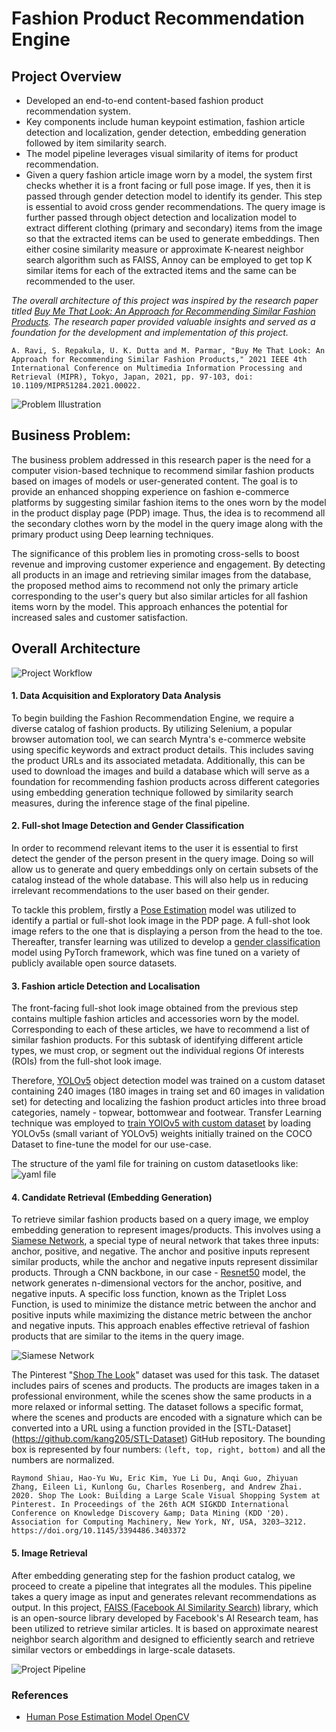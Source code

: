 # Fashion Product Recommendation Engine 

## Project Overview
- Developed an end-to-end content-based fashion product recommendation system.
- Key components include human keypoint estimation, fashion article detection and localization, gender detection,
embedding generation followed by item similarity search.
- The model pipeline leverages visual similarity of items for product recommendation.
- Given a query fashion article image worn by a model, the system first checks whether it is a front facing or full pose image. If yes, then it is passed through gender detection model to identify its gender. This step is essential to avoid cross gender recommendations. The query image is further passed through object detection and localization model to extract different clothing (primary and secondary) items from the image so that the extracted items can be used to generate embeddings. Then either cosine similarity measure or approximate K-nearest neighbor search algorithm such as FAISS, Annoy can be employed to get top K similar items for each of the extracted items and the same can be recommended to the user. 


_The overall architecture of this project was inspired by the research paper titled [Buy Me That Look: An Approach for Recommending Similar Fashion Products](https://ieeexplore.ieee.org/abstract/document/9565561). The research paper provided valuable insights and served as a foundation for the development and implementation of this project._

```
A. Ravi, S. Repakula, U. K. Dutta and M. Parmar, "Buy Me That Look: An Approach for Recommending Similar Fashion Products," 2021 IEEE 4th International Conference on Multimedia Information Processing and Retrieval (MIPR), Tokyo, Japan, 2021, pp. 97-103, doi: 10.1109/MIPR51284.2021.00022.
```


![Problem Illustration](https://github.com/gautamgc17/Fashion-Products-Recommendation-Engine/blob/e07ead007a9fe79645e315c15133f6f1de1ed2a1/assets/idea.PNG)

## Business Problem:
The business problem addressed in this research paper is the need for a computer vision-based technique to recommend similar fashion products based on images of models or user-generated content. The goal is to provide an enhanced shopping experience on fashion e-commerce platforms by suggesting similar fashion items to the ones worn by the model in the product display page (PDP) image. Thus, the idea is to recommend all the secondary clothes worn by the model in the query image along with the primary product using Deep learning techniques. 

The significance of this problem lies in promoting cross-sells to boost revenue and improving customer experience and engagement. By detecting all products in an image and retrieving similar images from the database, the proposed method aims to recommend not only the primary article corresponding to the user's query but also similar articles for all fashion items worn by the model. This approach enhances the potential for increased sales and customer satisfaction.


## Overall Architecture

![Project Workflow](https://github.com/gautamgc17/Fashion-Products-Recommendation-Engine/blob/e07ead007a9fe79645e315c15133f6f1de1ed2a1/assets/architecture.png)
#### 1. Data Acquisition and Exploratory Data Analysis
To begin building the Fashion Recommendation Engine, we require a diverse catalog of fashion products. By utilizing Selenium, a popular browser automation tool, we can search Myntra's e-commerce website using specific keywords and extract product details. This includes saving the product URLs and its associated metadata. Additionally, this can be used to download the images and build a database which will serve as a foundation for recommending fashion products across different categories using embedding generation technique followed by similarity search measures, during the inference stage of the final pipeline.

#### 2. Full-shot Image Detection and Gender Classification
In order to recommend relevant items to the user it is essential to first detect the gender of the person present in the query image. Doing so will allow us to generate and query embeddings only on certain subsets of the catalog instead of the whole database. This will also help us in reducing irrelevant recommendations to the user based on their gender.

To tackle this problem, firstly a [Pose Estimation](https://github.com/quanhua92/human-pose-estimation-opencv) model was utilized to identify a partial or full-shot look image in the PDP page. A full-shot look image refers to the one that is displaying a person from the head to the toe. Thereafter, transfer learning was utilized to develop a [gender classification](https://github.com/e0xextazy/gender-est) model using PyTorch framework, which was fine tuned on a variety of publicly available open source datasets.

#### 3. Fashion article Detection and Localisation
The front-facing full-shot look image obtained from the previous step contains multiple fashion articles and accessories worn by the model. Corresponding to each of these articles, we have to recommend a list of similar fashion products. For this subtask of identifying different article types, we must crop, or segment out the individual regions Of interests (ROIs) from the full-shot look image. 

Therefore, [YOLOv5](https://github.com/ultralytics/yolov5) object detection model was trained on a custom dataset containing 240 images (180 images in traing set and 60 images in validation set) for detecting and localizing the fashion product articles into three broad categories, namely - topwear, bottomwear and footwear. Transfer Learning technique was employed to [train YOlOv5 with custom dataset](https://docs.ultralytics.com/yolov5/tutorials/train_custom_data/) by loading YOLOv5s (small variant of YOLOv5) weights initially trained on the COCO Dataset to fine-tune the model for our use-case. 

The structure of the yaml file for training on custom datasetlooks like:
![yaml file](https://github.com/gautamgc17/Fashion-Products-Recommendation-Engine/blob/e07ead007a9fe79645e315c15133f6f1de1ed2a1/assets/format.PNG)


#### 4. Candidate Retrieval (Embedding Generation)
To retrieve similar fashion products based on a query image, we employ embedding generation to represent images/products. This involves using a [Siamese Network](https://keras.io/examples/vision/siamese_network/), a special type of neural network that takes three inputs: anchor, positive, and negative. The anchor and positive inputs represent similar products, while the anchor and negative inputs represent dissimilar products. Through a CNN backbone, in our case - [Resnet50](https://keras.io/api/applications/resnet/) model, the network generates n-dimensional vectors for the anchor, positive, and negative inputs. A specific loss function, known as the Triplet Loss Function, is used to minimize the distance metric between the anchor and positive inputs while maximizing the distance metric between the anchor and negative inputs. This approach enables effective retrieval of fashion products that are similar to the items in the query image.

![Siamese Network](https://github.com/gautamgc17/Fashion-Products-Recommendation-Engine/blob/e07ead007a9fe79645e315c15133f6f1de1ed2a1/assets/siamese_nets.png)

The Pinterest "[Shop The Look](https://dl.acm.org/doi/abs/10.1145/3394486.3403372)" dataset was used for this task. The dataset includes pairs of scenes and products. The products are images taken in a professional environment, while the scenes show the same products in a more relaxed or informal setting. The dataset follows a specific format, where the scenes and products are encoded with a signature which can be converted into a URL using a function provided in the [STL-Dataset] (https://github.com/kang205/STL-Dataset) GitHub repository. The bounding box is represented by four numbers: ```(left, top, right, bottom)``` and all the numbers are normalized.

```
Raymond Shiau, Hao-Yu Wu, Eric Kim, Yue Li Du, Anqi Guo, Zhiyuan Zhang, Eileen Li, Kunlong Gu, Charles Rosenberg, and Andrew Zhai. 2020. Shop The Look: Building a Large Scale Visual Shopping System at Pinterest. In Proceedings of the 26th ACM SIGKDD International Conference on Knowledge Discovery &amp; Data Mining (KDD '20). Association for Computing Machinery, New York, NY, USA, 3203–3212. https://doi.org/10.1145/3394486.3403372
```

#### 5. Image Retrieval
After embedding generating step for the fashion product catalog, we proceed to create a pipeline that integrates all the modules. This pipeline takes a query image as input and generates relevant recommendations as output. In this project, [FAISS (Facebook AI Similarity Search)](https://github.com/facebookresearch/faiss) library, which is an open-source library developed by Facebook's AI Research team, has been utilized to retrieve similar articles. It is based on approximate nearest neighbor search algorithm and designed to efficiently search and retrieve similar vectors or embeddings in large-scale datasets. 

![Project Pipeline](https://github.com/gautamgc17/Fashion-Products-Recommendation-Engine/blob/e07ead007a9fe79645e315c15133f6f1de1ed2a1/assets/pipeline.png)

### References
- [Human Pose Estimation Model OpenCV](https://github.com/quanhua92/human-pose-estimation-opencv)



